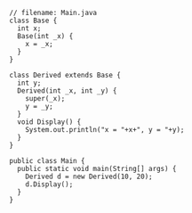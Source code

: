     // filename: Main.java 
    class Base { 
      int x; 
      Base(int _x) { 
        x = _x; 
      } 
    } 

    class Derived extends Base { 
      int y; 
      Derived(int _x, int _y) { 
        super(_x); 
        y = _y; 
      } 
      void Display() { 
        System.out.println("x = "+x+", y = "+y); 
      } 
    } 

    public class Main { 
      public static void main(String[] args) {   
        Derived d = new Derived(10, 20); 
        d.Display(); 
      } 
    } 

  



